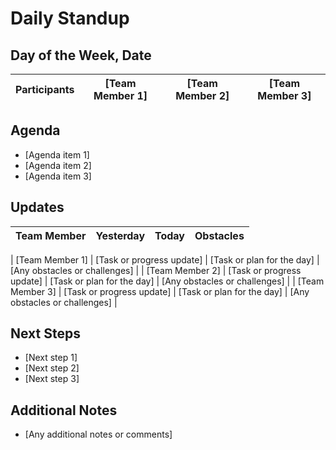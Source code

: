# Daily Standup 

## Day of the Week, Date

| **Participants** | [Team Member 1] | [Team Member 2] | [Team Member 3] |
| --- | --- | --- | --- |

## Agenda
- [Agenda item 1]
- [Agenda item 2]
- [Agenda item 3]

## Updates

| **Team Member** | **Yesterday** | **Today** | **Obstacles** |
| --- | --- | --- | --- |

| [Team Member 1] | [Task or progress update] | [Task or plan for the day] | [Any obstacles or challenges] |
| [Team Member 2] | [Task or progress update] | [Task or plan for the day] | [Any obstacles or challenges] |
| [Team Member 3] | [Task or progress update] | [Task or plan for the day] | [Any obstacles or challenges] |

## Next Steps
- [Next step 1]
- [Next step 2]
- [Next step 3]

## Additional Notes
- [Any additional notes or comments]




